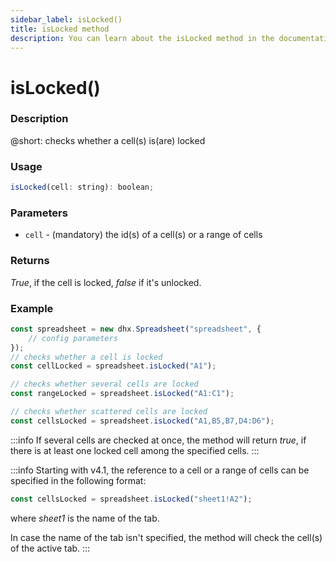 ```yaml
---
sidebar_label: isLocked()
title: isLocked method
description: You can learn about the isLocked method in the documentation of the DHTMLX JavaScript Spreadsheet library. Browse developer guides and API reference, try out code examples and live demos, and download a free 30-day evaluation version of DHTMLX Spreadsheet.
---
```


# isLocked()

### Description

@short: checks whether a cell(s) is(are) locked

### Usage

~~~jsx
isLocked(cell: string): boolean;
~~~

### Parameters

- `cell` - (mandatory) the id(s) of a cell(s) or a range of cells

### Returns

*True*, if the cell is locked, *false* if it's unlocked.

### Example

~~~jsx {5,8,11}
const spreadsheet = new dhx.Spreadsheet("spreadsheet", {
    // config parameters
});
// checks whether a cell is locked
const cellLocked = spreadsheet.isLocked("A1");

// checks whether several cells are locked
const rangeLocked = spreadsheet.isLocked("A1:C1");

// checks whether scattered cells are locked
const cellsLocked = spreadsheet.isLocked("A1,B5,B7,D4:D6");
~~~

:::info
If several cells are checked at once, the method will return *true*, if there is at least one locked cell among the specified cells.
:::

:::info
Starting with v4.1, the reference to a cell or a range of cells can be specified in the following format:

~~~jsx
const cellsLocked = spreadsheet.isLocked("sheet1!A2"); 
~~~

where *sheet1* is the name of the tab.

In case the name of the tab isn't specified, the method will check the cell(s) of the active tab.
:::